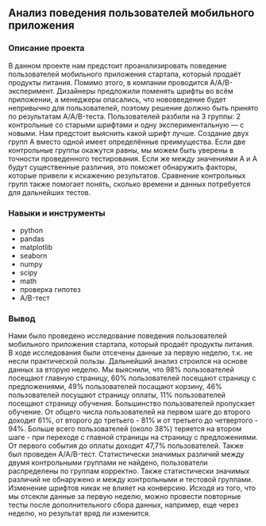 ## Анализ поведения пользователей мобильного приложения

### Описание проекта
В данном проекте нам предстоит проанализировать поведение пользователей мобильного приложения стартапа, который продаёт продукты питания. Помимо этого, в компании проводится A/A/B-эксперимент. Дизайнеры предложили поменять шрифты во всём приложении, а менеджеры опасались, что нововведение будет непривычно для пользователей, поэтому решение должно быть принято по результатам A/A/B-теста. Пользователей разбили на 3 группы: 2 контрольные со старыми шрифтами и одну экспериментальную — с новыми. Нам предстоит выяснить какой шрифт лучше. Создание двух групп A вместо одной имеет определённые преимущества. Если две контрольные группы окажутся равны, мы можем быть уверены в точности проведенного тестирования. Если же между значениями A и A будут существенные различия, это поможет обнаружить факторы, которые привели к искажению результатов. Сравнение контрольных групп также помогает понять, сколько времени и данных потребуется для дальнейших тестов.

### Навыки и инструменты
+ python
+ pandas
+ matplotlib
+ seaborn
+ numpy
+ scipy
+ math
+ проверка гипотез
+ A/B-тест

### Вывод
Нами было проведено исследование поведения пользователей мобильного приложения стартапа, который продаёт продукты питания.
В ходе исследования были отсечены данные за первую неделю, т.к. не несли практической пользы. Дальнейший анализ строился на основе данных за вторую неделю.
Мы выяснили, что 98% пользователей посещают главную страницу, 60% пользователей посещают страницу с предложениями, 49% пользователей посащают корзину, 46% пользователей посущают страницу оплаты, 11% пользователей посещают страницу обучения. Большинство пользователей пропускает обучение.
От общего числа пользователей на первом шаге до второго доходит 61%, от второго до третьего - 81% и от третьего до четвертого - 94%. Больше всего пользователей (около 38%) теряется на втором шаге - при переходе с главной страницы на страницу с предложениями. От первого события до оплаты доходит 47,7% пользователей.
Также был проведен A/A/B-тест.
Статистически значимых различий между двумя контрольными группами не найдено, пользователи распределены по группам корректно. Также статистически значимых различий не обнаружено и между контрольными и тестовой группами. Изменение шрифтов никак не влияет на конверсию. Исходя из того, что мы отсекли данные за первую неделю, можно провести повторные тесты после дополнительного сбора данных, например, еще через неделю, но результат вряд ли изменится.
